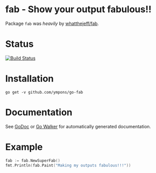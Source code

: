 fab - Show your output fabulous!!
=======================================

Package `fab` was *heavily* by [whatthejeff/fab](https://github.com/whatthejeff/fab).

# Status

[![Build Status](https://travis-ci.org/ympons/go-fab.png?branch=master)](https://travis-ci.org/ympons/go-fab)

# Installation

```
go get -v github.com/ympons/go-fab
```

# Documentation

See [GoDoc](http://godoc.org/github.com/ympons/go-fab) or [Go Walker](http://gowalker.org/github.com/ympons/go-fab) for automatically generated documentation.

# Example

```go
fab := fab.NewSuperFab()
fmt.Println(fab.Paint("Making my outputs fabulous!!!"))
```
